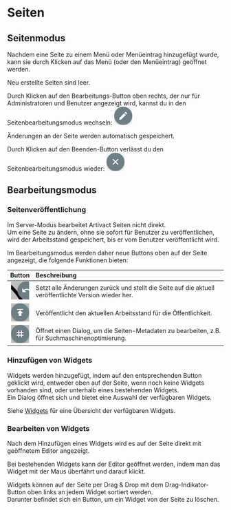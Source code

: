 # Seiten

## Seitenmodus

Nachdem eine Seite zu einem Menü oder Menüeintrag hinzugefügt wurde, kann sie durch Klicken auf das Menü (oder den
Menüeintrag) geöffnet werden.

Neu erstellte Seiten sind leer.

Durch Klicken auf den Bearbeitungs-Button oben rechts, der nur für Administratoren und Benutzer angezeigt wird, kannst
du in den Seitenbearbeitungsmodus wechseln:
![edit-page-button](../item-management/assets/item-details-page/edit-item-button.png)

Änderungen an der Seite werden automatisch gespeichert.

Durch Klicken auf den Beenden-Button verlässt du den Seitenbearbeitungsmodus wieder:
![close-page-edit-mode-button](../item-management/assets/item-editor/close-item-editor-button.png)

## Bearbeitungsmodus

### Seitenveröffentlichung <Badge type="warning" text="server"/>

Im Server-Modus bearbeitet Artivact Seiten nicht direkt.  
Um eine Seite zu ändern, ohne sie sofort für Benutzer zu veröffentlichen, wird der Arbeitsstand gespeichert, bis er vom
Benutzer veröffentlicht wird.

Im Bearbeitungsmodus werden daher neue Buttons oben auf der Seite angezeigt, die folgende Funktionen bieten:

|                              Button                              | Beschreibung                                                                                          |
|:----------------------------------------------------------------:|:------------------------------------------------------------------------------------------------------|
|     ![reset-wip-button](./assets/pages/reset-wip-button.png)     | Setzt alle Änderungen zurück und stellt die Seite auf die aktuell veröffentlichte Version wieder her. |
|   ![publish-wip-button](./assets/pages/publish-wip-button.png)   | Veröffentlicht den aktuellen Arbeitsstand für die Öffentlichkeit.                                     |
| ![edit-metadata-button](./assets/pages/edit-metadata-button.png) | Öffnet einen Dialog, um die Seiten-Metadaten zu bearbeiten, z.B. für Suchmaschinenoptimierung.        |

### Hinzufügen von Widgets

Widgets werden hinzugefügt, indem auf den entsprechenden Button geklickt wird, entweder oben auf der Seite, wenn noch
keine Widgets vorhanden sind, oder unterhalb eines bestehenden Widgets.  
Ein Dialog öffnet sich und bietet eine Auswahl der verfügbaren Widgets.

Siehe [Widgets](./widgets) für eine Übersicht der verfügbaren Widgets.

### Bearbeiten von Widgets

Nach dem Hinzufügen eines Widgets wird es auf der Seite direkt mit geöffnetem Editor angezeigt.

Bei bestehenden Widgets kann der Editor geöffnet werden, indem man das Widget mit der Maus überfährt und darauf klickt.

Widgets können auf der Seite per Drag & Drop mit dem Drag-Indikator-Button oben links an jedem Widget sortiert werden.  
Darunter befindet sich ein Button, um ein Widget von der Seite zu löschen.
